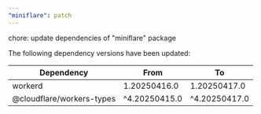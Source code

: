 ```yaml
---
"miniflare": patch
---
```


chore: update dependencies of "miniflare" package

The following dependency versions have been updated:

| Dependency                | From          | To            |
| ------------------------- | ------------- | ------------- |
| workerd                   | 1.20250416.0  | 1.20250417.0  |
| @cloudflare/workers-types | ^4.20250415.0 | ^4.20250417.0 |
